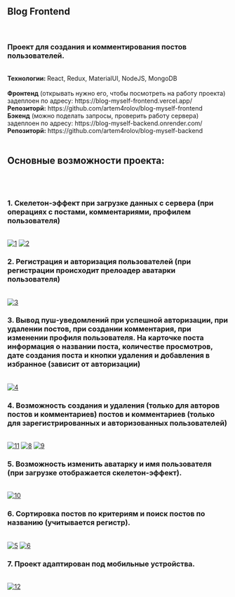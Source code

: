 
<div id="header">
  <h2>Blog Frontend</h2>
  <br/>
  <h3>Проект для создания и комментирования постов пользователей.</h3>
  <br/>
  <strong>Технологии: </strong> React, Redux, MaterialUI, NodeJS, MongoDB
  <br/>
  <br/>
  <strong>Фронтенд</strong> (открывать нужно его, чтобы посмотреть на работу проекта) задеплоен по адресу: https://blog-myself-frontend.vercel.app/
  <br/>
  <strong>Репозиторй:</strong> https://github.com/artem4rolov/blog-myself-frontend
  <br/>
  <strong>Бэкенд</strong> (можно поделать запросы, проверить работу сервера) задеплоен по адресу: https://blog-myself-backend.onrender.com/
  <br/>
  <strong>Репозиторй:</strong> https://github.com/artem4rolov/blog-myself-backend
  <br/>
  <br/>
  <h2>Основные возможности проекта:</h2>
  <br/>
  <br/>
  <h3>1. Скелетон-эффект при загрузке данных с сервера (при операциях с постами, комментариями, профилем пользователя)</h3>
  <br/>
  <a href="https://ibb.co/rQ2xcKD"><img src="https://i.ibb.co/PrGc9sq/1.jpg" alt="1" border="0"></a> 
  <a href="https://ibb.co/zx8rpVv"><img src="https://i.ibb.co/8sz0qgZ/2.jpg" alt="2" border="0"></a>
  <br/>
  <h3>2. Регистрация и авторизация пользователей (при регистрации происходит прелоадер аватарки пользователя)</h3>
  <br/>
  <a href="https://ibb.co/XyXsdJf"><img src="https://i.ibb.co/pW2zsX6/3.jpg" alt="3" border="0"></a>  
  <br/>
  <h3>3. Вывод пуш-уведомлений при успешной авторизации, при удалении постов, при создании комментария, при изменении профиля пользователя. На карточке поста информация о названии поста, количестве просмотров, дате создания поста и кнопки удаления и добавления в избранное (зависит от авторизации)</h3>
  <br/>
  <a href="https://ibb.co/Dtj9T7t"><img src="https://i.ibb.co/L8sxHC8/4.jpg" alt="4" border="0"></a>
  <br/>
  <h3>4. Возможность создания и удаления (только для авторов постов и комментариев) постов и комментариев (только для зарегистрированных и авторизованных пользователей)</h3>
  <br/>
  <a href="https://ibb.co/7zHX5JS"><img src="https://i.ibb.co/W3Q6wWH/11.jpg" alt="11" border="0"></a> 
  <a href="https://ibb.co/Nxm9pFt"><img src="https://i.ibb.co/jhWyG8b/8.jpg" alt="8" border="0"></a>
  <a href="https://ibb.co/D9jpKzN"><img src="https://i.ibb.co/X7G8Jj9/9.jpg" alt="9" border="0"></a>
  <br/>
  <h3>5. Возможность изменить аватарку и имя пользователя (при загрузке отображается скелетон-эффект).</h3>
  <br/>
  <a href="https://ibb.co/qmKWFPV"><img src="https://i.ibb.co/F820qjC/10.jpg" alt="10" border="0"></a> 
  <br/>
  <h3>6. Сортировка постов по критериям и поиск постов по названию (учитывается регистр).</h3>
  <br/>
  <a href="https://imgbb.com/"><img src="https://i.ibb.co/g7hGMHV/5.jpg" alt="5" border="0"></a>
  <a href="https://ibb.co/qyqFv54"><img src="https://i.ibb.co/cgfXjLp/6.jpg" alt="6" border="0"></a>
  <br/>
  <h3>7. Проект адаптирован под мобильные устройства.</h3>
  <br/>
  <a href="https://ibb.co/T1kysPS"><img src="https://i.ibb.co/FXKpF8M/12.jpg" alt="12" border="0"></a>
  <br/>
</div>
